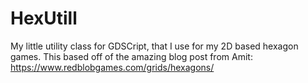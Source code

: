 # HexUtill

My little utility class for GDSCript, that I use for my 2D based hexagon games.  This based off of the amazing blog post from Amit: https://www.redblobgames.com/grids/hexagons/
